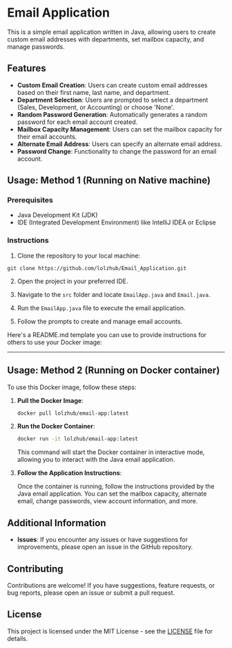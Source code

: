 # Email Application

This is a simple email application written in Java, allowing users to create custom email addresses with departments, set mailbox capacity, and manage passwords.

## Features

- **Custom Email Creation**: Users can create custom email addresses based on their first name, last name, and department.
- **Department Selection**: Users are prompted to select a department (Sales, Development, or Accounting) or choose 'None'.
- **Random Password Generation**: Automatically generates a random password for each email account created.
- **Mailbox Capacity Management**: Users can set the mailbox capacity for their email accounts.
- **Alternate Email Address**: Users can specify an alternate email address.
- **Password Change**: Functionality to change the password for an email account.

## Usage: Method 1 (Running on Native machine)

### Prerequisites

- Java Development Kit (JDK)
- IDE (Integrated Development Environment) like IntelliJ IDEA or Eclipse

### Instructions

1. Clone the repository to your local machine:

```
git clone https://github.com/lolzhub/Email_Application.git
```

2. Open the project in your preferred IDE.

3. Navigate to the `src` folder and locate `EmailApp.java` and `Email.java`.

4. Run the `EmailApp.java` file to execute the email application.

5. Follow the prompts to create and manage email accounts.

Here's a README.md template you can use to provide instructions for others to use your Docker image:

---

## Usage: Method 2 (Running on Docker container)

To use this Docker image, follow these steps:

1. **Pull the Docker Image**:

   ```bash
   docker pull lolzhub/email-app:latest
   ```

2. **Run the Docker Container**:

   ```bash
   docker run -it lolzhub/email-app:latest
   ```

   This command will start the Docker container in interactive mode, allowing you to interact with the Java email application.

3. **Follow the Application Instructions**:

   Once the container is running, follow the instructions provided by the Java email application. You can set the mailbox capacity, alternate email, change passwords, view account information, and more.


## Additional Information

- **Issues**: If you encounter any issues or have suggestions for improvements, please open an issue in the GitHub repository.

## Contributing

Contributions are welcome! If you have suggestions, feature requests, or bug reports, please open an issue or submit a pull request.

## License

This project is licensed under the MIT License - see the [LICENSE](LICENSE) file for details.

